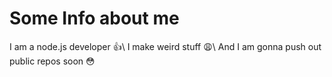 # Some Info about me
I am a node.js developer 👍\ I make weird stuff 😩\ And I am gonna push out public repos soon 😳
